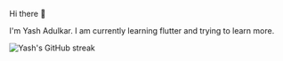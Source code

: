 Hi there 👋

I'm Yash Adulkar. I am currently learning flutter and trying to learn more.

<!--
**elaishane/elaishane** is a ✨ _special_ ✨ repository because its `README.md` (this file) appears on your GitHub profile.

Here are some ideas to get you started:

- 🔭 I’m currently working on ...
- 🌱 I’m currently learning ...
- 👯 I’m looking to collaborate on ...
- 🤔 I’m looking for help with ...
- 💬 Ask me about ...
- 📫 How to reach me: ...
- 😄 Pronouns: ...
- ⚡ Fun fact: ... 
-->

<img alt="Yash's GitHub streak" align="left" src="http://github-readme-streak-stats.herokuapp.com?user=elaishane&hide_border=true&currStreakLabel=000000&ring=316dca&fire=316dca">

